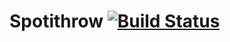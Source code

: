 Spotithrow [![Build Status](https://travis-ci.org/mthmulders/spotithrow.png)](https://travis-ci.org/mthmulders/spotithrow)
==========

